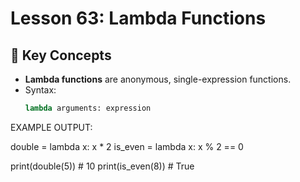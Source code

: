 # Lesson 63: Lambda Functions

## 🔑 Key Concepts
- **Lambda functions** are anonymous, single-expression functions.  
- Syntax:  
  ```python
  lambda arguments: expression

EXAMPLE OUTPUT:

double = lambda x: x * 2
is_even = lambda x: x % 2 == 0

print(double(5))   # 10
print(is_even(8))  # True

